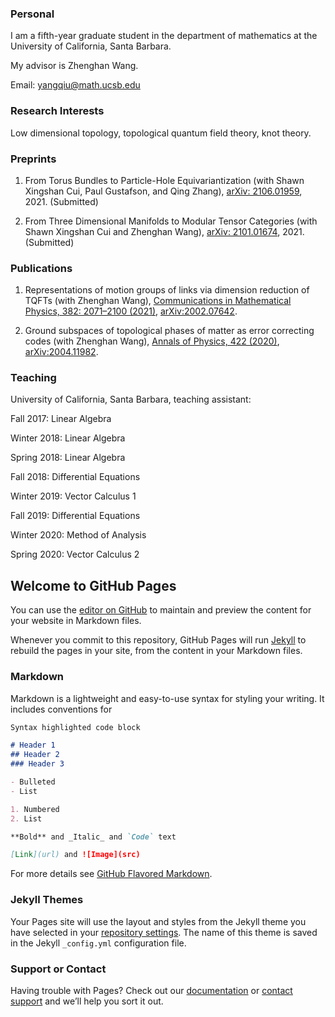 ### Personal

I am a fifth-year graduate student in the department of mathematics at the University of California, Santa Barbara.

My advisor is Zhenghan Wang. 

Email: yangqiu@math.ucsb.edu

### Research Interests

Low dimensional topology, topological quantum field theory, knot theory.

### Preprints

1. From Torus Bundles to Particle-Hole Equivariantization (with Shawn Xingshan Cui, Paul Gustafson, and Qing Zhang), [arXiv: 2106.01959](https://arxiv.org/abs/2106.01959), 2021. (Submitted)

2. From Three Dimensional Manifolds to Modular Tensor Categories (with Shawn Xingshan Cui and Zhenghan Wang), [arXiv: 2101.01674](https://arxiv.org/abs/2101.01674), 2021. (Submitted)



### Publications

1. Representations of motion groups of links via dimension reduction of TQFTs (with Zhenghan Wang), [Communications in Mathematical Physics, 382: 2071–2100 (2021)](https://link.springer.com/article/10.1007/s00220-021-03991-6), [arXiv:2002.07642](https://arxiv.org/abs/2002.07642).

2. Ground subspaces of topological phases of matter as error correcting codes (with Zhenghan Wang), [Annals of Physics, 422 (2020)](https://www.sciencedirect.com/science/article/abs/pii/S0003491620302529), [arXiv:2004.11982](https://arxiv.org/abs/2004.11982).

### Teaching

University of California, Santa Barbara, teaching assistant:

Fall 2017: Linear Algebra

Winter 2018: Linear Algebra

Spring 2018: Linear Algebra

Fall 2018: Differential Equations

Winter 2019: Vector Calculus 1

Fall 2019: Differential Equations

Winter 2020: Method of Analysis

Spring 2020: Vector Calculus 2

## Welcome to GitHub Pages

You can use the [editor on GitHub](https://github.com/wochicai/yangqiu.github.io/edit/gh-pages/index.md) to maintain and preview the content for your website in Markdown files.

Whenever you commit to this repository, GitHub Pages will run [Jekyll](https://jekyllrb.com/) to rebuild the pages in your site, from the content in your Markdown files.


### Markdown

Markdown is a lightweight and easy-to-use syntax for styling your writing. It includes conventions for

```markdown
Syntax highlighted code block

# Header 1
## Header 2
### Header 3

- Bulleted
- List

1. Numbered
2. List

**Bold** and _Italic_ and `Code` text

[Link](url) and ![Image](src)
```

For more details see [GitHub Flavored Markdown](https://guides.github.com/features/mastering-markdown/).

### Jekyll Themes

Your Pages site will use the layout and styles from the Jekyll theme you have selected in your [repository settings](https://github.com/wochicai/yangqiu.github.io/settings/pages). The name of this theme is saved in the Jekyll `_config.yml` configuration file.

### Support or Contact

Having trouble with Pages? Check out our [documentation](https://docs.github.com/categories/github-pages-basics/) or [contact support](https://support.github.com/contact) and we’ll help you sort it out.
